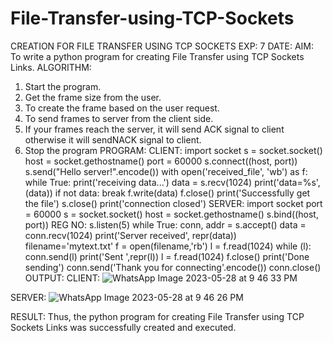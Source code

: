 # File-Transfer-using-TCP-Sockets
CREATION FOR FILE TRANSFER USING TCP SOCKETS
EXP: 7
DATE:
AIM:
To write a python program for creating File Transfer using TCP Sockets Links.
ALGORITHM:
1. Start the program.
2. Get the frame size from the user.
3. To create the frame based on the user request.
4. To send frames to server from the client side.
5. If your frames reach the server, it will send ACK signal to client otherwise it
will sendNACK signal to client.
6. Stop the program
PROGRAM:
CLIENT:
import socket
s = socket.socket()
host = socket.gethostname()
port = 60000
s.connect((host, port))
s.send("Hello server!".encode())
with open('received_file', 'wb') as f:
 while True:
 print('receiving data...')
 data = s.recv(1024)
 print('data=%s', (data))
 if not data:
 break
 f.write(data)
f.close()
print('Successfully get the file')
s.close()
print('connection closed')
SERVER:
import socket 
port = 60000 
s = socket.socket() 
host = socket.gethostname() 
s.bind((host, port)) 
REG NO:
s.listen(5) 
while True:
 conn, addr = s.accept() 
 data = conn.recv(1024)
 print('Server received', repr(data))
 filename='mytext.txt'
 f = open(filename,'rb')
 l = f.read(1024)
 while (l):
 conn.send(l)
 print('Sent ',repr(l))
 l = f.read(1024)
 f.close()
 print('Done sending')
 conn.send('Thank you for connecting'.encode())
 conn.close()
OUTPUT:
CLIENT:
![WhatsApp Image 2023-05-28 at 9 46 33 PM](https://github.com/Harsayazheni/File-Transfer-using-TCP-Sockets/assets/118708467/77f9108e-2306-4886-b745-86268c63ab42)

SERVER:
![WhatsApp Image 2023-05-28 at 9 46 26 PM](https://github.com/Harsayazheni/File-Transfer-using-TCP-Sockets/assets/118708467/52993de4-ac72-4434-a9e2-dd6714c14f8e)

RESULT:
Thus, the python program for creating File Transfer using TCP Sockets Links was 
successfully created and executed.
